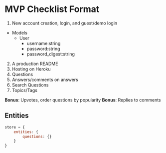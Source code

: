 # MVP Checklist Format

1. New account creation, login, and guest/demo login

+ Models
    + User
        + username:string
        + password:string
        + password_digest:string
2. A production README 
3. Hosting on Heroku
4. Questions
5. Answers/comments on answers
6. Search Questions
7. Topics/Tags

**Bonus**: Upvotes, order questions by popularity
**Bonus**: Replies to comments

## Entities

```js
store = {
    entities: {
        questions: {}
    }
}
```